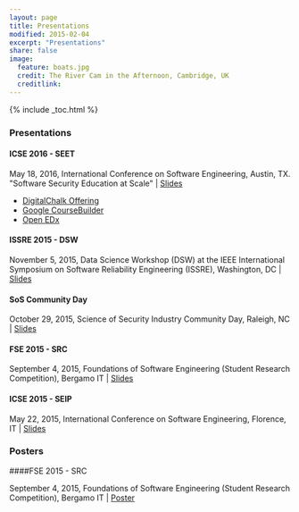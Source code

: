 ```yaml
---
layout: page
title: Presentations
modified: 2015-02-04
excerpt: "Presentations"
share: false
image:
  feature: boats.jpg
  credit: The River Cam in the Afternoon, Cambridge, UK
  creditlink:
---
```


{% include _toc.html %}

### Presentations

#### ICSE 2016 - SEET

May 18, 2016, International Conference on Software Engineering, Austin, TX. "Software Security Education at Scale" | <a href="http://www.slideshare.net/ChrisTheisen/software-security-education-at-scale" class="btn btn-info">Slides</a>

- <a href="https://softwaresecurity.digitalchalk.com/">DigitalChalk Offering</a>
- <a href="https://www.google.com/edu/openonline/index.html">Google CourseBuilder</a>
- <a href="https://open.edx.org/">Open EDx</a>

#### ISSRE 2015 - DSW

November 5, 2015, Data Science Workshop (DSW) at the IEEE International Symposium on Software Reliability Engineering (ISSRE), Washington, DC | <a href="http://www.slideshare.net/ChrisTheisen/attack-surface-analytics-issredsw-15" class="btn btn-info">Slides</a>

#### SoS Community Day

October 29, 2015, Science of Security Industry Community Day, Raleigh, NC | <a href="http://www.slideshare.net/ChrisTheisen/science-of-security-industry-day" class="btn btn-info">Slides</a>

#### FSE 2015 - SRC

September 4, 2015, Foundations of Software Engineering (Student Research Competition), Bergamo IT | <a href="http://www.slideshare.net/ChrisTheisen/automated-attack-surface-approximation-fse-src-2015" class="btn btn-info">Slides</a>

#### ICSE 2015 - SEIP

May 22, 2015, International Conference on Software Engineering, Florence, IT | <a href="http://www.slideshare.net/ChrisTheisen/approximating-attack-surfaces-with-stack-traces-icse-15" class="btn btn-info">Slides</a>

### Posters

####FSE 2015 - SRC

September 4, 2015, Foundations of Software Engineering (Student Research Competition), Bergamo IT | <a href="https://github.com/theisencr/theisencr.github.io/blob/master/assets/ctheisen_resume.pdf" class="btn btn-info">Poster</a>

